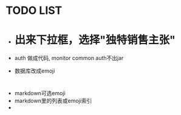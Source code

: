 

# TODO LIST

* # 出来下拉框，选择"独特销售主张"


* auth 做成代码, monitor common auth不出jar
* 数据库改成emoji

# 
* markdown可选emoji 
* markdown里的列表或emoji索引
* 
